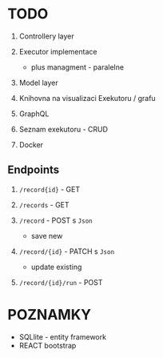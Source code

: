 # TODO

1. Controllery layer

1. Executor implementace

   - plus managment - paralelne

1. Model layer
1. Knihovna na visualizaci Exekutoru / grafu
1. GraphQL
1. Seznam exekutoru - CRUD
1. Docker

## Endpoints

1. `/record{id}` - GET

1. `/records` - GET

1. `/record` - POST s `Json`

   - save new

1. `/record/{id}` - PATCH s `Json`

   - update existing

1. `/record/{id}/run` - POST

# POZNAMKY

- SQLlite - entity framework
- REACT bootstrap
